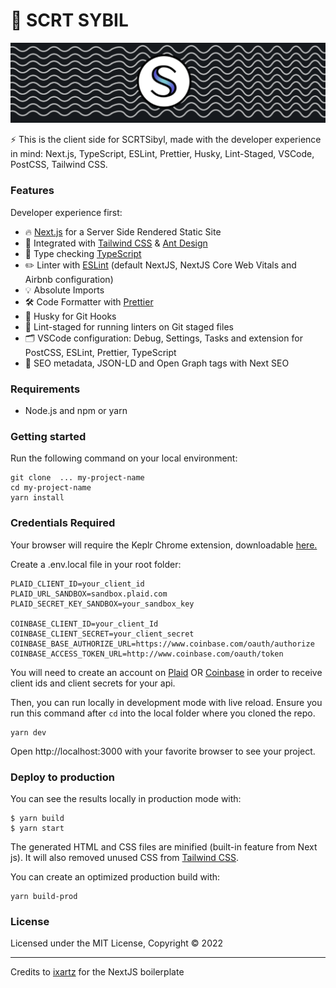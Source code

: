 # 🚀 SCRT SYBIL

![scrt sybil image](./public/images/readmeImage.png)


⚡️ This is the client side for SCRTSibyl, made with the developer experience in mind: Next.js, TypeScript, ESLint, Prettier, Husky, Lint-Staged, VSCode, PostCSS, Tailwind CSS.

### Features

Developer experience first:

- 🔥 [Next.js](https://nextjs.org) for a Server Side Rendered Static Site
- 🎨 Integrated with [Tailwind CSS](https://tailwindcss.com) & [Ant Design](https://ant.design/)
- 🎉 Type checking [TypeScript](https://www.typescriptlang.org)
- ✏️ Linter with [ESLint](https://eslint.org) (default NextJS, NextJS Core Web Vitals and Airbnb configuration)
- 💡 Absolute Imports
- 🛠 Code Formatter with [Prettier](https://prettier.io)
- 🦊 Husky for Git Hooks
- 🚫 Lint-staged for running linters on Git staged files
- 🗂 VSCode configuration: Debug, Settings, Tasks and extension for PostCSS, ESLint, Prettier, TypeScript
- 🤖 SEO metadata, JSON-LD and Open Graph tags with Next SEO

### Requirements

- Node.js and npm or yarn

### Getting started

Run the following command on your local environment:

```
git clone  ... my-project-name
cd my-project-name
yarn install
```

### Credentials Required

Your browser will require the Keplr Chrome extension, downloadable [here.](https://chrome.google.com/webstore/detail/keplr/dmkamcknogkgcdfhhbddcghachkejeap?hl=en)

Create a .env.local file in your root folder: 

```
PLAID_CLIENT_ID=your_client_id
PLAID_URL_SANDBOX=sandbox.plaid.com
PLAID_SECRET_KEY_SANDBOX=your_sandbox_key

COINBASE_CLIENT_ID=your_client_Id
COINBASE_CLIENT_SECRET=your_client_secret
COINBASE_BASE_AUTHORIZE_URL=https://www.coinbase.com/oauth/authorize
COINBASE_ACCESS_TOKEN_URL=http://www.coinbase.com/oauth/token

```

You will need to create an account on [Plaid](https://dashboard.plaid.com/) OR [Coinbase](https://developers.coinbase.com/) in order to receive client ids and client secrets for your api. 


Then, you can run locally in development mode with live reload. Ensure you run this command after `cd` into the local folder where you cloned the repo.

```
yarn dev
```

Open http://localhost:3000 with your favorite browser to see your project.

### Deploy to production

You can see the results locally in production mode with:

```
$ yarn build
$ yarn start
```

The generated HTML and CSS files are minified (built-in feature from Next js). It will also removed unused CSS from [Tailwind CSS](https://tailwindcss.com).

You can create an optimized production build with:

```
yarn build-prod
```


### License

Licensed under the MIT License, Copyright © 2022

---


Credits to [ixartz](https://github.com/ixartz/Next-js-Boilerplate) for the NextJS boilerplate
